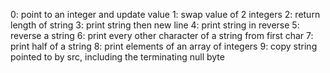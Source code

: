 0: point to an integer and update value
1: swap value of 2 integers
2: return length of string
3: print string then new line
4: print string in reverse
5: reverse a string
6: print every other character of a string from first char
7: print half of a string
8: print elements of an array of integers
9: copy string pointed to by src, including the terminating null byte

